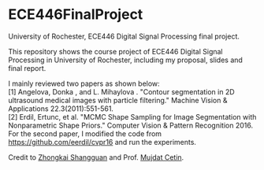 # ECE446FinalProject
University of Rochester, ECE446 Digital Signal Processing final project.  

This repository shows the course project of ECE446 Digital Signal Processing in University of Rochester, including my proposal, slides and final report.  

I mainly reviewed two papers as shown below:  
[1] Angelova, Donka , and L. Mihaylova . "Contour segmentation in 2D ultrasound medical
images with particle filtering." Machine Vision & Applications 22.3(2011):551-561.  
[2] Erdil, Ertunc, et al. "MCMC Shape Sampling for Image Segmentation with Nonparametric
Shape Priors." Computer Vision & Pattern Recognition 2016.  
For the second paper, I modified the code from https://github.com/eerdil/cvpr16 and run the experiments.  

Credit to [Zhongkai Shangguan](http://leonshangguan.work/) and Prof. [Mujdat Cetin](http://www.hajim.rochester.edu/ece/people/faculty/cetin_mujdat/).


